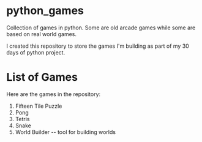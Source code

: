python_games
============

Collection of games in python. Some are old arcade games while some are based on real world games.

I created this repository to store the games I'm building as part of my 30 days of python project.

List of Games
=============

Here are the games in the repository:

1. Fifteen Tile Puzzle
2. Pong
3. Tetris
4. Snake
5. World Builder -- tool for building worlds 
